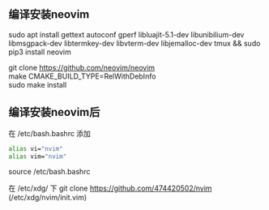 编译安装neovim
---

sudo apt install gettext autoconf gperf libluajit-5.1-dev libunibilium-dev libmsgpack-dev libtermkey-dev libvterm-dev libjemalloc-dev tmux && sudo pip3 install neovim

git clone https://github.com/neovim/neovim  
make CMAKE_BUILD_TYPE=RelWithDebInfo  
sudo make install  

编译安装neovim后
---

在 /etc/bash.bashrc 添加
```bash
alias vi="nvim"
alias vim="nvim"
```
source /etc/bash.bashrc

在 /etc/xdg/ 下 git clone https://github.com/474420502/nvim (/etc/xdg/nvim/init.vim)
